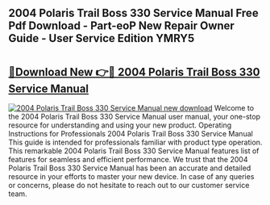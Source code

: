 ## 2004 Polaris Trail Boss 330 Service Manual Free Pdf Download - Part-eoP New Repair Owner Guide - User Service Edition YMRY5

# <h2><a href="http://bc36452.oget.top/?id=2004+Polaris+Trail+Boss+330+Service+Manual">🔗Download New 👉🔴 2004 Polaris Trail Boss 330 Service Manual</a></h2>

[![2004 Polaris Trail Boss 330 Service Manual new download](https://i.imgur.com/5g1atiW.png)](http://bc36452.oget.top/?id=2004+Polaris+Trail+Boss+330+Service+Manual)
Welcome to the 2004 Polaris Trail Boss 330 Service Manual user manual, your one-stop resource for understanding and using your new product. Operating Instructions for Professionals 2004 Polaris Trail Boss 330 Service Manual This guide is intended for professionals familiar with product type operation. This remarkable 2004 Polaris Trail Boss 330 Service Manual features list of features for seamless and efficient performance. We trust that the 2004 Polaris Trail Boss 330 Service Manual has been an accurate and detailed resource in your efforts to master your new device. In case of any queries or concerns, please do not hesitate to reach out to our customer service team.

